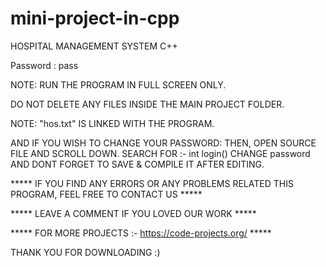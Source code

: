 # mini-project-in-cpp

HOSPITAL MANAGEMENT SYSTEM C++

Password : pass

NOTE: RUN THE PROGRAM IN FULL SCREEN ONLY.

DO NOT DELETE ANY FILES INSIDE THE MAIN PROJECT FOLDER.

NOTE: "hos.txt" IS LINKED WITH THE PROGRAM.


AND IF YOU WISH TO CHANGE YOUR PASSWORD:
THEN, OPEN SOURCE FILE AND SCROLL DOWN. SEARCH FOR :- int login()
CHANGE password AND DONT FORGET TO SAVE & COMPILE IT AFTER EDITING.

***** IF YOU FIND ANY ERRORS OR ANY PROBLEMS RELATED THIS PROGRAM, FEEL FREE TO CONTACT US *****  


***** LEAVE A COMMENT IF YOU LOVED OUR WORK *****

***** FOR MORE PROJECTS :- https://code-projects.org/ *****

THANK YOU FOR DOWNLOADING :) 
